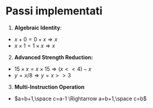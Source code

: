 # Passi implementati


1. **Algebraic Identity**:
- $x+0=0+x\Rightarrow x$
- $x\times 1 = 1\times x \Rightarrow x$

2. **Advanced Strength Reduction:**
- $15\times x=x \times 15 \Rightarrow (x<<4)-x$
- $y=x/8 \Rightarrow y=x>>3$

3. **Multi-Instruction Operation**
- $a=b+1,\space c=a-1 \Rightarrow a=b+1,\space c=b$